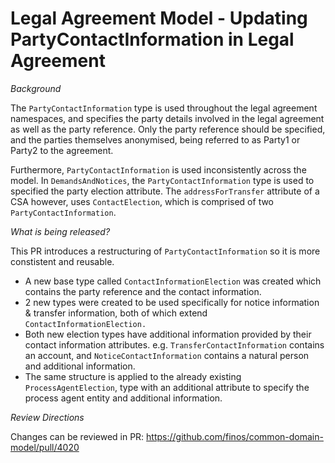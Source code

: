 # Legal Agreement Model - Updating PartyContactInformation in Legal Agreement

_Background_

The `PartyContactInformation` type is used throughout the legal agreement namespaces, and specifies the party details involved in the legal agreement as well as the party reference. Only the party reference should be specified, and the parties themselves anonymised, being referred to as Party1 or Party2 to the agreement.

Furthermore, `PartyContactInformation` is used inconsistently across the model. In `DemandsAndNotices`, the `PartyContactInformation` type is used to specified the party election attribute. The `addressForTransfer` attribute of a CSA however, uses `ContactElection`, which is comprised of two `PartyContactInformation`.  

_What is being released?_

This PR introduces a restructuring of `PartyContactInformation` so it is more constistent and reusable. 
- A new base type called `ContactInformationElection` was created which contains the party reference and the contact information.
- 2 new types were created to be used specifically for notice information & transfer information, both of which extend `ContactInformationElection.`
- Both new election types have additional information provided by their contact information attributes. e.g. `TransferContactInformation` contains an account, and `NoticeContactInformation` contains a natural person and additional information.
- The same structure is applied to the already existing `ProcessAgentElection`, type with an additional attribute to specify the process agent entity and additional information.

_Review Directions_

Changes can be reviewed in PR: https://github.com/finos/common-domain-model/pull/4020
